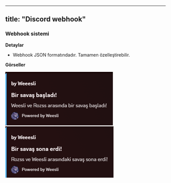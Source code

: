 ----
title: "Discord webhook"
----

### Webhook sistemi


**Detaylar**

- Webhook JSON formatındadır. Tamamen özelleştirebilir.


**Görseller**

![webhook_1](../../../../../assets/rguilds/webhooks/webhook_1.png)
![webhook_2](../../../../../assets/rguilds/webhooks/webhook_2.png)